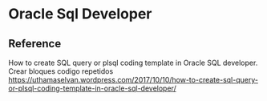 # Oracle Sql Developer
 
 
## Reference


How to create SQL query or plsql coding template in Oracle SQL developer.
Crear bloques codigo repetidos
https://uthamaselvan.wordpress.com/2017/10/10/how-to-create-sql-query-or-plsql-coding-template-in-oracle-sql-developer/ 
 
